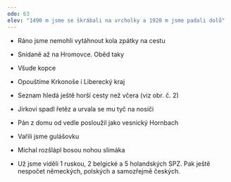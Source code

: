 ```yaml
---
odo: 63
elev: "1490 m jsme se škrábali na vrcholky a 1920 m jsme padali dolů"
---
```


- Ráno jsme nemohli vytáhnout kola zpátky na cestu
- Snídaně až na Hromovce. Oběd taky
- Všude kopce
- Opouštíme Krkonoše i Liberecký kraj
- Seznam hledá ještě horší cesty než včera (viz obr. č. 2)
- Jirkovi spadl řetěz a urvala se mu tyč na nosiči
- Pán z domu od vedle posloužil jako vesnický Hornbach
- Vařili jsme gulášovku
- Michal rozšlápl bosou nohou slimáka

- Už jsme viděli 1 ruskou, 2 belgické a 5 holandských SPZ. Pak ještě nespočet německých, polských a samozřejmě českých.
